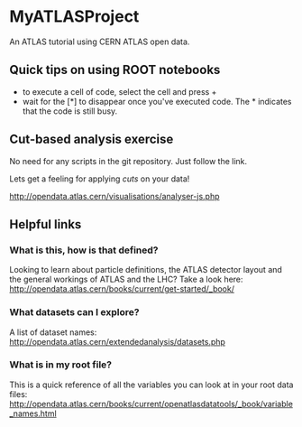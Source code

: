 # MyATLASProject
An ATLAS tutorial using CERN ATLAS open data.

## Quick tips on using ROOT notebooks

* to execute a cell of code, select the cell and press <shift>+<enter>
* wait for the [*] to disappear once you've executed code. The * indicates that the code is still busy.

## Cut-based analysis exercise 

No need for any scripts in the git repository. Just follow the link. 

Lets get a feeling for applying _cuts_ on your data!

http://opendata.atlas.cern/visualisations/analyser-js.php

## Helpful links

### What is this, how is that defined?

Looking to learn about particle definitions, the ATLAS detector layout and the general workings of ATLAS and the LHC? Take a look here:
http://opendata.atlas.cern/books/current/get-started/_book/

### What datasets can I explore?

A list of dataset names:
http://opendata.atlas.cern/extendedanalysis/datasets.php

### What is in my root file?

This is a quick reference of all the variables you can look at in your root data files:
http://opendata.atlas.cern/books/current/openatlasdatatools/_book/variable_names.html


